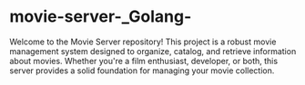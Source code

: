 # movie-server-_Golang-
Welcome to the Movie Server repository! This project is a robust movie management system designed to organize, catalog, and retrieve information about movies. Whether you're a film enthusiast, developer, or both, this server provides a solid foundation for managing your movie collection.

